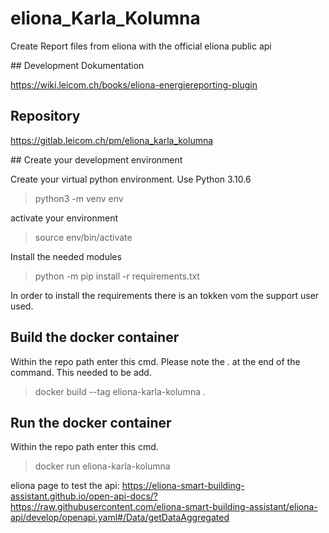 # eliona_Karla_Kolumna

Create Report files from eliona with the official eliona public api

## Development Dokumentation

https://wiki.leicom.ch/books/eliona-energiereporting-plugin

## Repository 

https://gitlab.leicom.ch/pm/eliona_karla_kolumna

## Create your development environment

Create your virtual python environment. Use Python 3.10.6

> python3 -m venv env

activate your environment

> source env/bin/activate

Install the needed modules

> python -m pip install -r requirements.txt

In order to install the requirements there is an tokken vom the support user used. 

## Build the docker container

Within the repo path enter this cmd. Please note the . at the end of the command. 
This needed to be add.

> docker build --tag eliona-karla-kolumna .

## Run the docker container

Within the repo path enter this cmd.

> docker run eliona-karla-kolumna



eliona page to test the api:
https://eliona-smart-building-assistant.github.io/open-api-docs/?https://raw.githubusercontent.com/eliona-smart-building-assistant/eliona-api/develop/openapi.yaml#/Data/getDataAggregated
